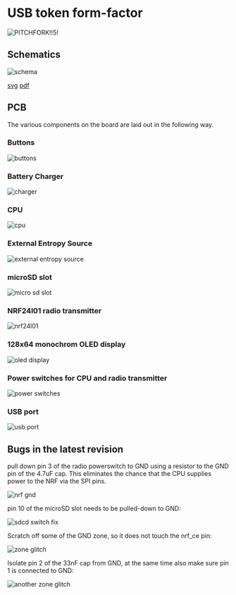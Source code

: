 # USB token form-factor

![PITCHFORK!!5!](img/guitarhero.jpg)

## Schematics

![schema](img/gh-scheme.png)

[svg](img/gh-schema.svg) [pdf](img/gh-schema.pdf)

## PCB

The various components on the board are laid out in the following way.

### Buttons
![buttons](img/pcb-buttons.png)
### Battery Charger
![charger](img/pcb-charger.png)
### CPU
![cpu](img/pcb-cpu.png)
### External Entropy Source
![external entropy source](img/pcb-entropy.png)
### microSD slot
![micro sd slot](img/pcb-microsd.png)
### NRF24l01 radio transmitter
![nrf24l01](img/pcb-nrf.png)
### 128x64 monochrom OLED display
![oled display](img/pcb-oled.png)
### Power switches for CPU and radio transmitter
![power switches](img/pcb-switches.png)
### USB port
![usb port](img/pcb-usb.png)

## Bugs in the latest revision

pull down pin 3 of the radio powerswitch to GND using a resistor to
the GND pin of the 4.7uF cap. This eliminates the chance that the CPU
supplies power to the NRF via the SPI pins.

![nrf gnd](img/bug-nrf-gnd.png)

pin 10 of the microSD slot needs to be pulled-down to GND:

![sdcd switch fix](img/bug-sdcd.png)

Scratch off some of the GND zone, so it does not touch the nrf_ce pin:

![zone glitch](img/bug-zone1.png)

Isolate pin 2 of the 33nF cap from GND, at the same time also make sure pin 1 is connected to GND:

![another zone glitch](img/bug-zone2.png)

